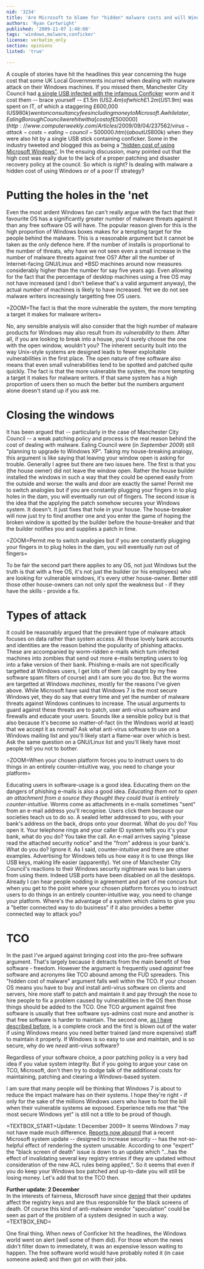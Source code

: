 ```yaml
---
nid: '3234'
title: 'Are Microsoft to blame for "hidden" malware costs and will Windows 7 make any difference?'
authors: 'Ryan Cartwright'
published: '2009-11-07 1:40:08'
tags: 'windows,malware,conficker'
license: verbatim_only
section: opinions
listed: 'true'

---
```

A couple of stories have hit the headlines this year concerning the huge cost that some UK Local Governments incurred when dealing with malware attack on their Windows machines. If you missed them, Manchester City Council had [a single USB infected with the infamous Conficker](http://www.computerworlduk.com/management/government-law/public-sector/news/index.cfm?newsid=15477) worm and it cost them -- brace yourself -- £1.5m (US$2.4m) of which £1.2m (US$1.9m) was spent on IT, of which a staggering £600,000 (US$980k) went on consultancy fees including money to Microsoft. A while later, Ealing Borough Council were hit with a [cost of £500000 ](http://www.computerweekly.com/Articles/2009/09/04/237562/virus-attack-costs-ealing-council-500000.htm)(about US$800k) when they were also hit by a single USB stick containing conficker.  Some in the industry tweeted and blogged this as being a ["hidden cost of using Microsoft Windows"](http://www.computerworlduk.com/community/blogs/index.cfm?entryid=2316). In the ensuing discussion, many pointed out that the high cost was really due to the lack of a proper patching and disaster recovery policy at the council. So which is right? Is dealing with malware a hidden cost of using Windows or of a poor IT strategy?

<!--break-->

# Putting the holes in the 'net

Even the most ardent Windows fan can't really argue with the fact that their favourite OS has a significantly greater number of malware threats against it than any free software OS will have. The popular reason given for this is the high proportion of Windows boxes makes for a tempting target for the people behind the malware. This is a reasonable argument but it cannot be taken as the only defence here. If the number of installs is proportional to the number of threats, why have we not seen even a small increase in the number of malware threats against free OS? After all the number of Internet-facing GNU/Linux and *BSD machines around now measures considerably higher than the number for say five years ago. Even allowing for the fact that the percentage of desktop machines using a free OS may not have increased (and I don't believe that's a valid argument anyway), the actual _number_ of machines is likely to have increased. Yet we do not see malware writers increasingly targetting free OS users.

=ZOOM=The fact is that the more vulnerable the system, the more tempting a target it makes for malware writers=

No, any sensible analysis will also consider that the high number of malware products for Windows may also result from _its vulnerability to them_. After all, if you are looking to break into a house, you'd surely choose the one with the open window, wouldn't you? The inherent security built into the way Unix-style systems are designed leads to fewer exploitable vulnerabilities in the first place. The open nature of free software also means that even small vulnerabilities tend to be spotted and patched quite quickly. The fact is that the more vulnerable the system, the more tempting a target it makes for malware writers. If that same system has a high proportion of users then so much the better but the numbers argument alone doesn't stand up if you ask me.

# Closing the windows

It has been argued that -- particularly in the case of Manchester City Council -- a weak patching policy and process is the real reason behind the cost of dealing with malware. Ealing Council were (in _September 2009_) still "planning to upgrade to Windows XP". Taking my house-breaking analogy, this argument is like saying that leaving your window open is asking for trouble. Generally I agree but there are two issues here. The first is that you (the house owner) did not leave the window open. Rather the house builder installed the windows in such a way that they could be opened easily from the outside and worse: the walls and door are exactly the same! Permit me to switch analogies but if you are constantly plugging your fingers in to plug holes in the dam, you will eventually run out of fingers. The second issue is the idea that the applying the patch somehow secures your Windows system. It doesn't. It just fixes that hole in your house. The house-breaker will now just try to find another one and you enter the game of hoping the broken window is spotted by the builder before the house-breaker and that the builder notifies you and supplies a patch in time.

=ZOOM=Permit me to switch analogies but if you are constantly plugging your fingers in to plug holes in the dam, you will eventually run out of fingers=

To be fair the second part there applies to any OS, not just Windows but the truth is that with a free OS, it's not just the builder (or his employees) who are looking for vulnerable windows, it's every other house-owner. Better still those other house-owners can not only spot the weakness but - if they have the skills - provide a fix.

# Types of attack

It could be reasonably argued that the prevalent type of malware attack focuses on data rather than system access. All those lovely bank accounts and identities are the reason behind the popularity of phishing attacks. These are accompanied by worm-ridden e-mails which turn infected machines into zombies that send out more e-mails tempting users to log into a fake version of their bank. Phishing e-mails are not specifically targetted at Windows users, I get lots of them (all caught by my free software spam filters of course) and I am sure you do too. But the worms are targetted at Windows _machines_, mostly for the reasons I've given above. While Microsoft have said that Windows 7 is the most secure Windows yet, they do say that every time and yet the number of malware threats against Windows continues to increase. The usual arguments to guard against these threats are to patch, user anti-virus software and firewalls and educate your users. Sounds like a sensible policy but is that also because it's become so matter-of-fact (in the Windows world at least) that we accept it as normal? Ask what anti-virus software to use on a Windows mailing list and you'll likely start a flame-war over which is best. Ask the same question on a GNU/Linux list and you'll likely have most people tell you not to bother.

=ZOOM=When your chosen platform forces you to instruct users to do things in an entirely counter-intuitive way, you need to change your platform=

Educating users in software-usage is a good idea. Educating them on the dangers of phishing e-mails is also a good idea. _Educating them not to open an attachment from a source they thought they could trust is entirely counter-intuitive_. Worms come as attachments in e-mails sometimes "sent" from an e-mail address you'll recognise. Users click them because our societies teach us to do so. A sealed letter addressed to you, with your bank's address on the back, drops onto your doormat. What do you do? You open it. Your telephone rings and your caller ID system tells you it's your bank, what do you do? You take the call. An e-mail arrives saying "please read the attached security notice" and the "from" address is your bank's. What do you do? Ignore it. As I said, counter-intuitive and there are other examples. Advertising for Windows tells us how easy it is to use things like USB keys, making life easier (apparently). Yet one of Manchester City Council's reactions to their Windows security nightmare was to ban users from using them. Indeed USB ports have been disabled on all the desktops. Already I can hear people nodding in agreement and part of me concurs but when you get to the point where your chosen platform forces you to instruct users to do things in an entirely counter-intuitive way, you need to change your platform. Where's the advantage of a system which claims to give you a "better connected way to do business" if it also provides a better connected way to attack you?

# TCO

In the past I've argued against bringing cost into the pro-free software argument. That's largely because it detracts from the main benefit of free software - freedom. However the argument is frequently used _against_ free software and acronyms like TCO abound among the FUD spreaders. This "hidden cost of malware" argument falls well within the TCO. If your chosen OS means you have to buy and install anti-virus software on clients and servers, hire more staff to patch and maintain it and pay through the nose to hire people to fix a problem caused by vulnerabilities in the OS then those things should be added to the TCO. One TCO argument against free software is usually that free software sys-admins cost more and another is that free software is harder to maintain. The second one, [as I have described before](http://www.freesoftwaremagazine.com/columns/five_ways_free_software_makes_it_easier_maintain_your_system), is a complete crock and the first is blown out of the water if using Windows means you need better trained (and more expensive) staff to maintain it properly. If Windows is so easy to use and maintain, and is so secure, why do we _need_ anti-virus software?

Regardless of your software choice, a poor patching policy is a very bad idea if you value system integrity. But if you going to argue your case on TCO, Microsoft, don't then try to dodge talk of the additional costs for maintaining, patching and clearing a Windows-based system.

I am sure that many people will be thinking that Windows 7 is about to reduce the impact malware has on their systems. I hope they're right - if only for the sake of the millions Windows users who have to foot the bill when their vulnerable systems ae exposed. Experience tells me that "the most secure Windows yet" is still not a title to be proud of though.

=TEXTBOX_START=Update: 1 December 2009=
It seems Windows 7 may not have made much difference. [Reports now abound](http://www.techweb.com/article/showArticle?articleID=221901431&section=security) that a recent Microsoft system update -- designed to increase security -- has the not-so-helpful effect of rendering the system unusable. According to one "expert" the "black screen of death" issue is down to an update which "...has the effect of invalidating several key registry entries if they are updated without consideration of the new ACL rules being applied,". So it seems that even if you do keep your Windows box patched and up-to-date you will still be losing money. Let's add that to the TCO then.

**Further update: 2 December**  
In the interests of fairness, Microsoft have since [denied](http://blogs.technet.com/msrc/archive/2009/12/01/reports-of-issues-with-november-security-updates.aspx) that their updates affect the registry keys and are thus responsible for the black screens of death. Of course this kind of anti-malware vendor "speculation" could be seen as part of the problem of a system designed in such a way.
=TEXTBOX_END=

One final thing. When news of Conficker hit the headlines, the Windows world went on alert (well some of them did). For those whom the news didn't filter down to immediately, it was an expensive lesson waiting to happen. The free software world would have probably noted it (in case someone asked) and then got on with their jobs.
